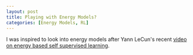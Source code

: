 ```yaml
---
layout: post
title: Playing with Energy Models?
categories: [Energy Models, RL]
---
```


I was inspired to look into energy models after Yann LeCun's recent [video on energy based self supervised learning](https://www.youtube.com/watch?v=A7AnCvYDQrU). 
